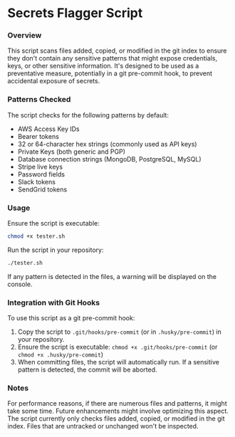 # Secrets Flagger Script

### Overview
This script scans files added, copied, or modified in the git index to ensure they don't contain any sensitive patterns that might expose credentials, keys, or other sensitive information. It's designed to be used as a preventative measure, potentially in a git pre-commit hook, to prevent accidental exposure of secrets.

### Patterns Checked
The script checks for the following patterns by default:

- AWS Access Key IDs
- Bearer tokens
- 32 or 64-character hex strings (commonly used as API keys)
- Private Keys (both generic and PGP)
- Database connection strings (MongoDB, PostgreSQL, MySQL)
- Stripe live keys
- Password fields
- Slack tokens
- SendGrid tokens

### Usage
Ensure the script is executable:
```bash
chmod +x tester.sh
```

Run the script in your repository:
```bash
./tester.sh
```

If any pattern is detected in the files, a warning will be displayed on the console.

### Integration with Git Hooks
To use this script as a git pre-commit hook:

1. Copy the script to `.git/hooks/pre-commit` (or in `.husky/pre-commit`) in your repository. <br />
2. Ensure the script is executable: `chmod +x .git/hooks/pre-commit` (or `chmod +x .husky/pre-commit`) <br />
3. When committing files, the script will automatically run. If a sensitive pattern is detected, the commit will be aborted. <br />


### Notes
For performance reasons, if there are numerous files and patterns, it might take some time. Future enhancements might involve optimizing this aspect. <br />
The script currently only checks files added, copied, or modified in the git index. Files that are untracked or unchanged won't be inspected.
